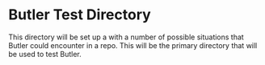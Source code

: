 <!--
Copyright (c) 2023 - 2024 Schweitzer Engineering Laboratories, Inc.
SEL Confidential
-->

# Butler Test Directory

This directory will be set up a with a number of possible situations that Butler could encounter in a repo. This will be
the primary directory that will be used to test Butler.
